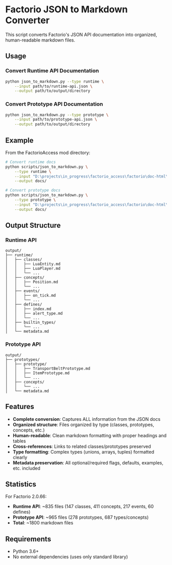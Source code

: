 # Factorio JSON to Markdown Converter

This script converts Factorio's JSON API documentation into organized, human-readable markdown files.

## Usage

### Convert Runtime API Documentation

```bash
python json_to_markdown.py --type runtime \
    --input path/to/runtime-api.json \
    --output path/to/output/directory
```

### Convert Prototype API Documentation

```bash
python json_to_markdown.py --type prototype \
    --input path/to/prototype-api.json \
    --output path/to/output/directory
```

## Example

From the FactorioAccess mod directory:

```bash
# Convert runtime docs
python scripts/json_to_markdown.py \
    --type runtime \
    --input "D:\projects\in_progress\factorio_access\factorio\doc-html\runtime-api.json" \
    --output docs/

# Convert prototype docs
python scripts/json_to_markdown.py \
    --type prototype \
    --input "D:\projects\in_progress\factorio_access\factorio\doc-html\prototype-api.json" \
    --output docs/
```

## Output Structure

### Runtime API

```
output/
├── runtime/
│   ├── classes/
│   │   ├── LuaEntity.md
│   │   ├── LuaPlayer.md
│   │   └── ...
│   ├── concepts/
│   │   ├── Position.md
│   │   └── ...
│   ├── events/
│   │   ├── on_tick.md
│   │   └── ...
│   ├── defines/
│   │   ├── index.md
│   │   ├── alert_type.md
│   │   └── ...
│   ├── builtin_types/
│   │   └── ...
│   └── metadata.md
```

### Prototype API

```
output/
├── prototypes/
│   ├── prototype/
│   │   ├── TransportBeltPrototype.md
│   │   ├── ItemPrototype.md
│   │   └── ...
│   ├── concepts/
│   │   └── ...
│   └── metadata.md
```

## Features

- **Complete conversion**: Captures ALL information from the JSON docs
- **Organized structure**: Files organized by type (classes, prototypes, concepts, etc.)
- **Human-readable**: Clean markdown formatting with proper headings and tables
- **Cross-references**: Links to related classes/prototypes preserved
- **Type formatting**: Complex types (unions, arrays, tuples) formatted clearly
- **Metadata preservation**: All optional/required flags, defaults, examples, etc. included

## Statistics

For Factorio 2.0.66:
- **Runtime API**: ~835 files (147 classes, 411 concepts, 217 events, 60 defines)
- **Prototype API**: ~965 files (278 prototypes, 687 types/concepts)
- **Total**: ~1800 markdown files

## Requirements

- Python 3.6+
- No external dependencies (uses only standard library)
